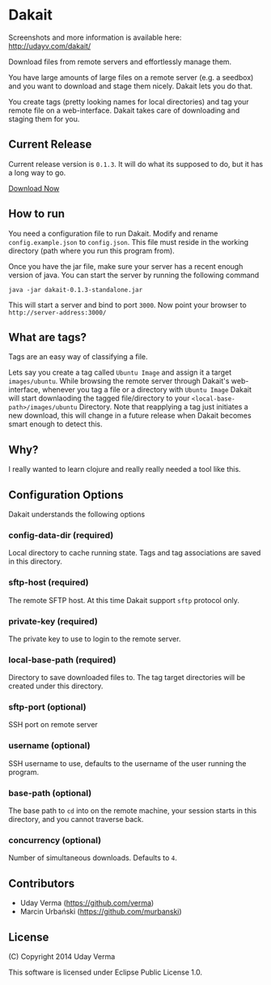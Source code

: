 Dakait
=========

Screenshots and more information is available here: http://udayv.com/dakait/

Download files from remote servers and effortlessly manage them.

You have large amounts of large files on a remote server (e.g. a seedbox) and you want to download and stage them nicely.  Dakait lets you do that.

You create tags (pretty looking names for local directories) and tag your remote file on a web-interface.  Dakait takes care of downloading and staging them for you.

Current Release
---
Current release version is `0.1.3`.  It will do what its supposed to do, but it has a long way to go.

[Download Now](https://github.com/verma/dakait/releases/download/0.1.3/dakait-0.1.3-standalone.jar)

How to run
---

You need a configuration file to run Dakait.  Modify and rename `config.example.json` to `config.json`. This file must reside in the working directory (path where you run this program from).

Once you have the jar file, make sure your server has a recent enough version of java.  You can start the server by running the following command

    java -jar dakait-0.1.3-standalone.jar
    
This will start a server and bind to port `3000`.  Now point your browser to `http://server-address:3000/`

What are tags?
---

Tags are an easy way of classifying a file.  

Lets say you create a tag called `Ubuntu Image` and assign it a target `images/ubuntu`.  While browsing the remote server through Dakait's web-interface, whenever you tag a file or a directory with `Ubuntu Image` Dakait will start downlaoding the tagged file/directory to your `<local-base-path>/images/ubuntu` Directory.  Note that reapplying a tag just initiates a new download, this will change in a future release when Dakait becomes smart enough to detect this.

Why?
---
I really wanted to learn clojure and really really needed a tool like this.


Configuration Options
--
Dakait understands the following options

### config-data-dir (required)
Local directory to cache running state.  Tags and tag associations are saved in this directory.

### sftp-host (required)
The remote SFTP host.  At this time Dakait support `sftp` protocol only.

### private-key (required)
The private key to use to login to the remote server.

### local-base-path (required)
Directory to save downloaded files to.  The tag target directories will be created under this directory.

### sftp-port (optional)
SSH port on remote server

### username (optional)
SSH username to use, defaults to the username of the user running the program.

### base-path (optional)
The base path to `cd` into on the remote machine, your session starts in this directory, and you cannot traverse back.

### concurrency (optional)
Number of simultaneous downloads.  Defaults to `4`.

Contributors
---

 - Uday Verma (https://github.com/verma)
 - Marcin Urbański (https://github.com/murbanski)

License
---

(C) Copyright 2014 Uday Verma

This software is licensed under Eclipse Public License 1.0.
